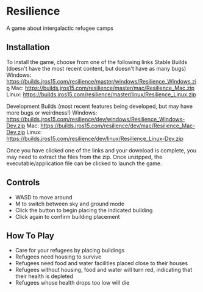# Resilience

A game about intergalactic refugee camps 

## Installation
To install the game, choose from one of the following links
Stable Builds (doesn't have the most recent content, but doesn't have as many bugs)
Windows: https://builds.jros15.com/resilience/master/windows/Resilience_Windows.zip
Mac: https://builds.jros15.com/resilience/master/mac/Resilience_Mac.zip
Linux: https://builds.jros15.com/resilience/master/linux/Resilience_Linux.zip

Development Builds (most recent features being developed, but may have more bugs or weirdness!)
Windows: https://builds.jros15.com/resilience/dev/windows/Resilience_Windows-Dev.zip
Mac: https://builds.jros15.com/resilience/dev/mac/Resilience_Mac-Dev.zip
Linux: https://builds.jros15.com/resilience/dev/linux/Resilience_Linux-Dev.zip

Once you have clicked one of the links and your download is complete, you may need to extract the files from the zip.
Once unzipped, the executable/application file can be clicked to launch the game.

## Controls
 - WASD to move around
 - M to switch between sky and ground mode
 - Click the button to begin placing the indicated building
 - Click again to confirm building placement

## How To Play
 - Care for your refugees by placing buildings
 - Refugees need housing to survive
 - Refugees need food and water facilities placed close to their houses
 - Refugees without housing, food and water will turn red, indicating that their health is depleted
 - Refugees whose health drops too low will die
 
